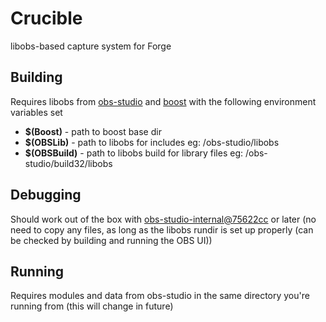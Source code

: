 # Crucible
libobs-based capture system for Forge

## Building
Requires libobs from [obs-studio](https://github.com/ForgeGaming/obs-studio-internal) and [boost](http://www.boost.org) with the following environment variables set

- __$(Boost)__ - path to boost base dir
- __$(OBSLib)__ - path to libobs for includes eg: /obs-studio/libobs
- __$(OBSBuild)__ - path to libobs build for library files eg: /obs-studio/build32/libobs

## Debugging
Should work out of the box with [obs-studio-internal@75622cc](https://github.com/ForgeGaming/obs-studio-internal/commit/75622cc147f6c73f19355f7d92f349bab208b489) or later (no need to copy any files, as long as the libobs rundir is set up properly (can be checked by building and running the OBS UI))

## Running
Requires modules and data from obs-studio in the same directory you're running from (this will change in future)
